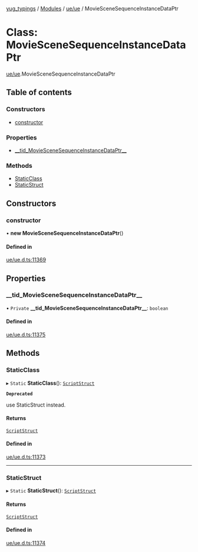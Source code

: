 [yug_typings](../README.md) / [Modules](../modules.md) / [ue/ue](../modules/ue_ue.md) / MovieSceneSequenceInstanceDataPtr

# Class: MovieSceneSequenceInstanceDataPtr

[ue/ue](../modules/ue_ue.md).MovieSceneSequenceInstanceDataPtr

## Table of contents

### Constructors

- [constructor](ue_ue.MovieSceneSequenceInstanceDataPtr.md#constructor)

### Properties

- [\_\_tid\_MovieSceneSequenceInstanceDataPtr\_\_](ue_ue.MovieSceneSequenceInstanceDataPtr.md#__tid_moviescenesequenceinstancedataptr__)

### Methods

- [StaticClass](ue_ue.MovieSceneSequenceInstanceDataPtr.md#staticclass)
- [StaticStruct](ue_ue.MovieSceneSequenceInstanceDataPtr.md#staticstruct)

## Constructors

### constructor

• **new MovieSceneSequenceInstanceDataPtr**()

#### Defined in

[ue/ue.d.ts:11369](https://github.com/YugMetaverse/yug_typings/blob/b7d9b19/ue/ue.d.ts#L11369)

## Properties

### \_\_tid\_MovieSceneSequenceInstanceDataPtr\_\_

• `Private` **\_\_tid\_MovieSceneSequenceInstanceDataPtr\_\_**: `boolean`

#### Defined in

[ue/ue.d.ts:11375](https://github.com/YugMetaverse/yug_typings/blob/b7d9b19/ue/ue.d.ts#L11375)

## Methods

### StaticClass

▸ `Static` **StaticClass**(): [`ScriptStruct`](ue_ue.ScriptStruct.md)

**`Deprecated`**

use StaticStruct instead.

#### Returns

[`ScriptStruct`](ue_ue.ScriptStruct.md)

#### Defined in

[ue/ue.d.ts:11373](https://github.com/YugMetaverse/yug_typings/blob/b7d9b19/ue/ue.d.ts#L11373)

___

### StaticStruct

▸ `Static` **StaticStruct**(): [`ScriptStruct`](ue_ue.ScriptStruct.md)

#### Returns

[`ScriptStruct`](ue_ue.ScriptStruct.md)

#### Defined in

[ue/ue.d.ts:11374](https://github.com/YugMetaverse/yug_typings/blob/b7d9b19/ue/ue.d.ts#L11374)
